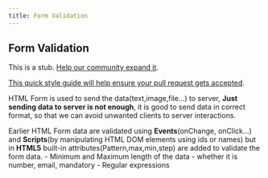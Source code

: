 ```yaml
---
title: Form Validation
---
```

## Form Validation

This is a stub. <a href='https://github.com/freecodecamp/guides/tree/master/src/pages/javascript/form-validation/index.md' target='_blank' rel='nofollow'>Help our community expand it</a>.

<a href='https://github.com/freecodecamp/guides/blob/master/README.md' target='_blank' rel='nofollow'>This quick style guide will help ensure your pull request gets accepted</a>.

<!-- The article goes here, in GitHub-flavored Markdown. Feel free to add YouTube videos, images, and CodePen/JSBin embeds  -->

<!-- Please add any articles you think might be helpful to read before writing the article -->

HTML Form is used to send the data(text,image,file...) to server, **Just sending data to server is not enough**, it is good to send data in correct format, so that we can avoid unwanted clients to server interactions.

Earlier HTML Form data are validated using **Events**(onChange, onClick...) and **Scripts**(by manipulating HTML DOM elements using ids or names) but in **HTML5** built-in attributes(Pattern,max,min,step) are added to validate the form data.
       - Minimum and Maximum length of the data
       - whether it is number, email, mandatory 
       - Regular expressions
  

